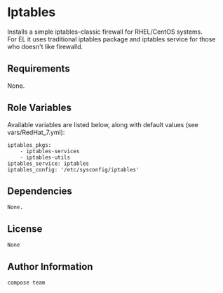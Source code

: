 Iptables
=========

Installs a simple iptables-classic firewall for RHEL/CentOS systems.  
For EL it uses traditional iptables package and iptables service for those who doesn't like firewalld.  
  

Requirements
------------

None.

Role Variables
--------------

Available variables are listed below, along with default values (see vars/RedHat_7.yml):

	iptables_pkgs:
		- iptables-services
		- iptables-utils
	iptables_service: iptables
	iptables_config: '/etc/sysconfig/iptables'


Dependencies
------------
	None.

License
-------
	None

Author Information
------------------
	compose team
